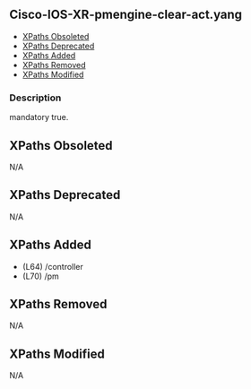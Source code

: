 ## Cisco-IOS-XR-pmengine-clear-act.yang

- [XPaths Obsoleted](#xpaths-obsoleted)
- [XPaths Deprecated](#xpaths-deprecated)
- [XPaths Added](#xpaths-added)
- [XPaths Removed](#xpaths-removed)
- [XPaths Modified](#xpaths-modified)

### Description

mandatory true.

## XPaths Obsoleted

N/A

## XPaths Deprecated

N/A

## XPaths Added

- (L64)	/controller
- (L70)	/pm

## XPaths Removed

N/A

## XPaths Modified

N/A

